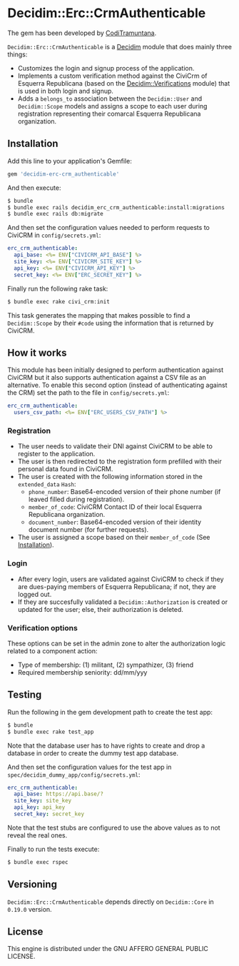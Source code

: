 # Decidim::Erc::CrmAuthenticable

The gem has been developed by [CodiTramuntana](https://coditramuntana.com).

`Decidim::Erc::CrmAuthenticable` is a [Decidim](https://github.com/decidim/decidim) module that does mainly three things:
- Customizes the login and signup process of the application.
- Implements a custom verification method against the CiviCrm of Esquerra Republicana (based on the [Decidim::Verifications](https://github.com/decidim/decidim/tree/master/decidim-verifications#decidimverifications) module) that is used in both login and signup.
- Adds a `belongs_to` association between the `Decidim::User` and `Decidim::Scope` models and assigns a scope to each user during registration representing their comarcal Esquerra Republicana organization.

## Installation

Add this line to your application's Gemfile:

```ruby
gem 'decidim-erc-crm_authenticable'
```

And then execute:

```bash
$ bundle
$ bundle exec rails decidim_erc_crm_authenticable:install:migrations
$ bundle exec rails db:migrate
```

And then set the configuration values needed to perform requests to CiviCRM in `config/secrets.yml`:

```yml
erc_crm_authenticable:
  api_base: <%= ENV["CIVICRM_API_BASE"] %>
  site_key: <%= ENV["CIVICRM_SITE_KEY"] %>
  api_key: <%= ENV["CIVICRM_API_KEY"] %>
  secret_key: <%= ENV["ERC_SECRET_KEY"] %>
```

Finally run the following rake task:

```bash
$ bundle exec rake civi_crm:init
```
This task generates the mapping that makes possible to find a `Decidim::Scope` by their `#code` using the information that is returned by CiviCRM.

## How it works

This module has been initially designed to perform authentication against CiviCRM but it also supports authentication against a CSV file as an alternative. To enable this second option (instead of authenticating against the CRM) set the path to the file in `config/secrets.yml`:

```yml
erc_crm_authenticable:
  users_csv_path: <%= ENV["ERC_USERS_CSV_PATH"] %>
```

### Registration
- The user needs to validate their DNI against CiviCRM to be able to register to the application.
- The user is then redirected to the registration form prefilled with their personal data found in CiviCRM.
- The user is created with the following information stored in the `extended_data` `Hash`:
  - `phone_number`: Base64-encoded version of their phone number (if leaved filled during registration).
  - `member_of_code`: CiviCRM Contact ID of their local Esquerra Republicana organization.
  - `document_number`: Base64-encoded version of their identity document number (for further requests).
- The user is assigned a scope based on their `member_of_code` (See [Installation](#installation)).

### Login
- After every login, users are validated against CiviCRM to check if they are dues-paying members of Esquerra Republicana; if not, they are logged out.
- If they are succesfully validated a `Decidim::Authorization` is created or updated for the user; else, their authorization is deleted.

### Verification options
These options can be set in the admin zone to alter the authorization logic related to a component action:
- Type of membership: (1) militant, (2) sympathizer, (3) friend
- Required membership seniority: dd/mm/yyy

## Testing

Run the following in the gem development path to create the test app:

```bash
$ bundle
$ bundle exec rake test_app
```
Note that the database user has to have rights to create and drop a database in order to create the dummy test app database.

And then set the configuration values for the test app in `spec/decidim_dummy_app/config/secrets.yml`:

```yaml
erc_crm_authenticable:
  api_base: https://api.base/?
  site_key: site_key
  api_key: api_key
  secret_key: secret_key
```
Note that the test stubs are configured to use the above values as to not reveal the real ones.

Finally to run the tests execute:

```bash
$ bundle exec rspec
```

## Versioning

`Decidim::Erc::CrmAuthenticable` depends directly on `Decidim::Core` in `0.19.0` version.

## License

This engine is distributed under the GNU AFFERO GENERAL PUBLIC LICENSE.
